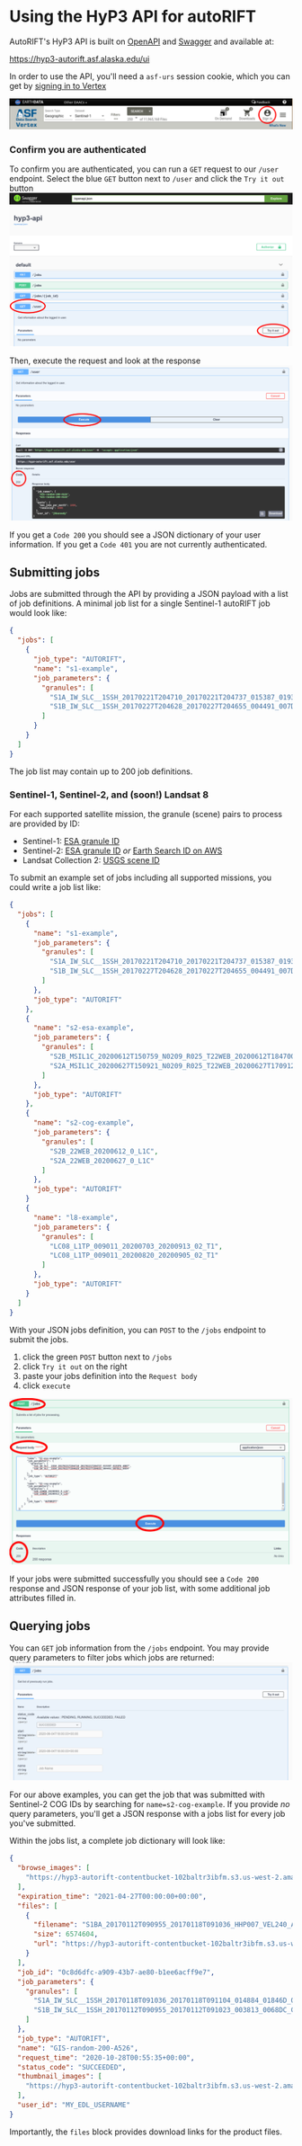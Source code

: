 # Using the HyP3 API for autoRIFT

AutoRIFT's HyP3 API is built on [OpenAPI](https://www.openapis.org/) and 
[Swagger](https://swagger.io/) and available at:

https://hyp3-autorift.asf.alaska.edu/ui

In order to use the API, you'll need a `asf-urs` session cookie, which you can get
by [signing in to Vertex](https://search.asf.alaska.edu/#/)

![vetex sign in](imgs/vertex-sign-in.png)

### Confirm you are authenticated

To confirm you are authenticated, you can run a `GET` request to our `/user` endpoint.
Select the blue `GET` button next to `/user` and click the `Try it out` button
![GET /user try](imgs/get_user_try.png)

Then, execute the request and look at the response
![GET /user execute](imgs/get_user_execute.png)

If you get a `Code 200` you should see a JSON dictionary of your user information.
If you get a `Code 401` you are not currently authenticated.

## Submitting jobs

Jobs are submitted through the API by providing a JSON payload with a list of job
definitions. A minimal job list for a single Sentinel-1 autoRIFT job would look like:

```json
{
  "jobs": [
    {
      "job_type": "AUTORIFT",
      "name": "s1-example",
      "job_parameters": {
        "granules": [
          "S1A_IW_SLC__1SSH_20170221T204710_20170221T204737_015387_0193F6_AB07",
          "S1B_IW_SLC__1SSH_20170227T204628_20170227T204655_004491_007D11_6654"
        ]
      }
    }
  ]
}
```

The job list may contain up to 200 job definitions.

### Sentinel-1, Sentinel-2, and (soon!) Landsat 8

For each supported satellite mission, the granule (scene) pairs to process are
provided by ID:
* Sentinel-1: [ESA granule ID](https://sentinel.esa.int/web/sentinel/user-guides/sentinel-1-sar/naming-conventions)
* Sentinel-2: [ESA granule ID](https://sentinel.esa.int/web/sentinel/user-guides/sentinel-2-msi/naming-convention) 
  *or* [Earth Search ID on AWS](https://registry.opendata.aws/sentinel-2/)
* Landsat Collection 2: [USGS scene ID](https://www.usgs.gov/faqs/what-naming-convention-landsat-collection-2-level-1-and-level-2-scenes?qt-news_science_products=0#qt-news_science_products)

To submit an example set of jobs including all supported missions, you could write a job list like:

```json
{
  "jobs": [
    {
      "name": "s1-example",
      "job_parameters": {
        "granules": [
          "S1A_IW_SLC__1SSH_20170221T204710_20170221T204737_015387_0193F6_AB07",
          "S1B_IW_SLC__1SSH_20170227T204628_20170227T204655_004491_007D11_6654"
        ]
      },
      "job_type": "AUTORIFT"
    },
    {
      "name": "s2-esa-example",
      "job_parameters": {
        "granules": [
          "S2B_MSIL1C_20200612T150759_N0209_R025_T22WEB_20200612T184700",
          "S2A_MSIL1C_20200627T150921_N0209_R025_T22WEB_20200627T170912"
        ]
      },
      "job_type": "AUTORIFT"
    },
    {
      "name": "s2-cog-example",
      "job_parameters": {
        "granules": [
          "S2B_22WEB_20200612_0_L1C",
          "S2A_22WEB_20200627_0_L1C"
        ]
      },
      "job_type": "AUTORIFT"
    }
    {
      "name": "l8-example",
      "job_parameters": {
        "granules": [
          "LC08_L1TP_009011_20200703_20200913_02_T1",
          "LC08_L1TP_009011_20200820_20200905_02_T1"
        ]
      },
      "job_type": "AUTORIFT"
    }
  ]
}
```

With your JSON jobs definition, you can `POST` to the `/jobs` endpoint to
submit the jobs. 

1. click the green `POST` button next to `/jobs`
2. click `Try it out` on the right
3. paste your jobs definition into the `Request body`
4. click `execute`

![POST /jobs execute](imgs/post_jobs_execute.png)

If your jobs were submitted successfully you should see a `Code 200` response and
JSON response of your job list, with some additional job attributes filled in.

## Querying jobs

You can `GET` job information from the `/jobs` endpoint. You may provide query
parameters to filter jobs which jobs are returned:
![GET /jobs query](imgs/get_jobs_query.png)

For our above examples, you can get the job that was submitted with Sentinel-2 COG IDs by
searching for `name=s2-cog-example`. If you provide *no* query parameters, you'll get a
JSON response with a jobs list for every job you've submitted. 

Within the jobs list, a complete job dictionary will look like:
```JSON
{
  "browse_images": [
    "https://hyp3-autorift-contentbucket-102baltr3ibfm.s3.us-west-2.amazonaws.com/0c8d6dfc-a909-43b7-ae80-b1ee6acff9e7/S1BA_20170112T090955_20170118T091036_HHP007_VEL240_A_2CB6.png"
  ],
  "expiration_time": "2021-04-27T00:00:00+00:00",
  "files": [
    {
      "filename": "S1BA_20170112T090955_20170118T091036_HHP007_VEL240_A_2CB6.nc",
      "size": 6574604,
      "url": "https://hyp3-autorift-contentbucket-102baltr3ibfm.s3.us-west-2.amazonaws.com/0c8d6dfc-a909-43b7-ae80-b1ee6acff9e7/S1BA_20170112T090955_20170118T091036_HHP007_VEL240_A_2CB6.nc"
    }
  ],
  "job_id": "0c8d6dfc-a909-43b7-ae80-b1ee6acff9e7",
  "job_parameters": {
    "granules": [
      "S1A_IW_SLC__1SSH_20170118T091036_20170118T091104_014884_01846D_01C5",
      "S1B_IW_SLC__1SSH_20170112T090955_20170112T091023_003813_0068DC_C750"
    ]
  },
  "job_type": "AUTORIFT",
  "name": "GIS-random-200-A526",
  "request_time": "2020-10-28T00:55:35+00:00",
  "status_code": "SUCCEEDED",
  "thumbnail_images": [
    "https://hyp3-autorift-contentbucket-102baltr3ibfm.s3.us-west-2.amazonaws.com/0c8d6dfc-a909-43b7-ae80-b1ee6acff9e7/S1BA_20170112T090955_20170118T091036_HHP007_VEL240_A_2CB6_thumb.png"
  ],
  "user_id": "MY_EDL_USERNAME"
}
```

Importantly, the `files` block provides download links for the product files. 